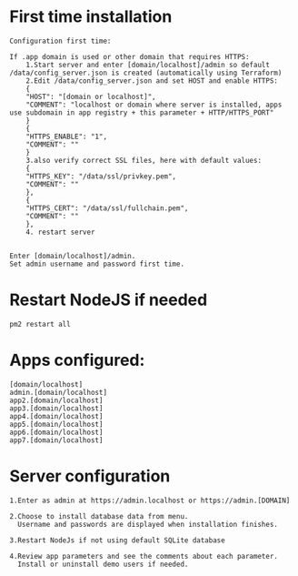 # First time installation

    Configuration first time:

    If .app domain is used or other domain that requires HTTPS:
        1.Start server and enter [domain/localhost]/admin so default /data/config_server.json is created (automatically using Terraform)
        2.Edit /data/config_server.json and set HOST and enable HTTPS:
        {
        "HOST": "[domain or localhost]",
        "COMMENT": "localhost or domain where server is installed, apps use subdomain in app registry + this parameter + HTTP/HTTPS_PORT"
        }
        {
        "HTTPS_ENABLE": "1",
        "COMMENT": ""
        }
        3.also verify correct SSL files, here with default values:
        {
        "HTTPS_KEY": "/data/ssl/privkey.pem",
        "COMMENT": ""
        },
        {
        "HTTPS_CERT": "/data/ssl/fullchain.pem",
        "COMMENT": ""
        },
        4. restart server


    Enter [domain/localhost]/admin.
    Set admin username and password first time.	
    

# Restart NodeJS if needed
    pm2 restart all

# Apps configured: 
    [domain/localhost]
    admin.[domain/localhost]
    app2.[domain/localhost]
    app3.[domain/localhost]
    app4.[domain/localhost]
    app5.[domain/localhost]
    app6.[domain/localhost]
    app7.[domain/localhost]


# Server configuration
    
    1.Enter as admin at https://admin.localhost or https://admin.[DOMAIN]

    2.Choose to install database data from menu.
      Username and passwords are displayed when installation finishes.

    3.Restart NodeJs if not using default SQLite database
    
    4.Review app parameters and see the comments about each parameter.
      Install or uninstall demo users if needed.